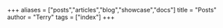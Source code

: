 +++
aliases = ["posts","articles","blog","showcase","docs"]
title = "Posts"
author = "Terry"
tags = ["index"]
+++